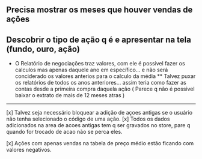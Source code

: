 
## Precisa mostrar os meses que houver vendas de ações

## Descobrir o tipo de ação q é e apresentar na tela (fundo, ouro, ação)


* O Relatório de negociações traz valores, com ele é possivel fazer os calculos mas apenas daquele ano em específico... e não será conciderado os valores anterios para o calculo da média 
** Talvez puxar os relatórios de todos os anos anteriores... assim teria como fazer as contas desde a primeira compra daquela ação ( Parece q não é possivel baixar o extrato de mais de 12 meses atras )


-------------------------------------
[x] Talvez seja necessário bloquear a adição de açoes antigas se o usuário não tenha selecionado o código de uma ação.
[x] Todos os dados adicionados na area de acoes antigas tem q ser gravados no store, pare q quando for trocado de acao não se perca eles.

[x] Ações com apenas vendas na tabela de preço médio estão ficando com valores negativos.